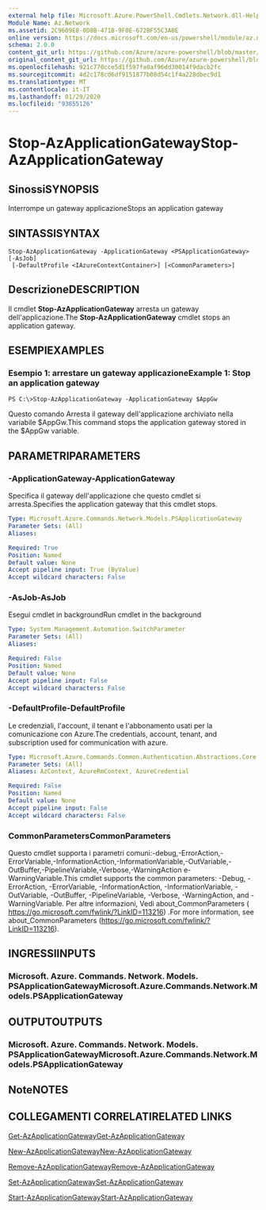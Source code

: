 ```yaml
---
external help file: Microsoft.Azure.PowerShell.Cmdlets.Network.dll-Help.xml
Module Name: Az.Network
ms.assetid: 2C9609E8-0D8B-471B-9F0E-672BF55C3A0E
online version: https://docs.microsoft.com/en-us/powershell/module/az.network/stop-azapplicationgateway
schema: 2.0.0
content_git_url: https://github.com/Azure/azure-powershell/blob/master/src/Network/Network/help/Stop-AzApplicationGateway.md
original_content_git_url: https://github.com/Azure/azure-powershell/blob/master/src/Network/Network/help/Stop-AzApplicationGateway.md
ms.openlocfilehash: 921c770cce5d1f597fa0af96dd30014f9dacb2fc
ms.sourcegitcommit: 4d2c178cd6df9151877b08d54c1f4a228dbec9d1
ms.translationtype: MT
ms.contentlocale: it-IT
ms.lasthandoff: 01/29/2020
ms.locfileid: "93855126"
---
```

# <span data-ttu-id="cb429-101">Stop-AzApplicationGateway</span><span class="sxs-lookup"><span data-stu-id="cb429-101">Stop-AzApplicationGateway</span></span>

## <span data-ttu-id="cb429-102">Sinossi</span><span class="sxs-lookup"><span data-stu-id="cb429-102">SYNOPSIS</span></span>
<span data-ttu-id="cb429-103">Interrompe un gateway applicazione</span><span class="sxs-lookup"><span data-stu-id="cb429-103">Stops an application gateway</span></span>

## <span data-ttu-id="cb429-104">SINTASSI</span><span class="sxs-lookup"><span data-stu-id="cb429-104">SYNTAX</span></span>

```
Stop-AzApplicationGateway -ApplicationGateway <PSApplicationGateway> [-AsJob]
 [-DefaultProfile <IAzureContextContainer>] [<CommonParameters>]
```

## <span data-ttu-id="cb429-105">Descrizione</span><span class="sxs-lookup"><span data-stu-id="cb429-105">DESCRIPTION</span></span>
<span data-ttu-id="cb429-106">Il cmdlet **Stop-AzApplicationGateway** arresta un gateway dell'applicazione.</span><span class="sxs-lookup"><span data-stu-id="cb429-106">The **Stop-AzApplicationGateway** cmdlet stops an application gateway.</span></span>

## <span data-ttu-id="cb429-107">ESEMPI</span><span class="sxs-lookup"><span data-stu-id="cb429-107">EXAMPLES</span></span>

### <span data-ttu-id="cb429-108">Esempio 1: arrestare un gateway applicazione</span><span class="sxs-lookup"><span data-stu-id="cb429-108">Example 1: Stop an application gateway</span></span>
```
PS C:\>Stop-AzApplicationGateway -ApplicationGateway $AppGw
```

<span data-ttu-id="cb429-109">Questo comando Arresta il gateway dell'applicazione archiviato nella variabile $AppGw.</span><span class="sxs-lookup"><span data-stu-id="cb429-109">This command stops the application gateway stored in the $AppGw variable.</span></span>

## <span data-ttu-id="cb429-110">PARAMETRI</span><span class="sxs-lookup"><span data-stu-id="cb429-110">PARAMETERS</span></span>

### <span data-ttu-id="cb429-111">-ApplicationGateway</span><span class="sxs-lookup"><span data-stu-id="cb429-111">-ApplicationGateway</span></span>
<span data-ttu-id="cb429-112">Specifica il gateway dell'applicazione che questo cmdlet si arresta.</span><span class="sxs-lookup"><span data-stu-id="cb429-112">Specifies the application gateway that this cmdlet stops.</span></span>

```yaml
Type: Microsoft.Azure.Commands.Network.Models.PSApplicationGateway
Parameter Sets: (All)
Aliases:

Required: True
Position: Named
Default value: None
Accept pipeline input: True (ByValue)
Accept wildcard characters: False
```

### <span data-ttu-id="cb429-113">-AsJob</span><span class="sxs-lookup"><span data-stu-id="cb429-113">-AsJob</span></span>
<span data-ttu-id="cb429-114">Esegui cmdlet in background</span><span class="sxs-lookup"><span data-stu-id="cb429-114">Run cmdlet in the background</span></span>

```yaml
Type: System.Management.Automation.SwitchParameter
Parameter Sets: (All)
Aliases:

Required: False
Position: Named
Default value: None
Accept pipeline input: False
Accept wildcard characters: False
```

### <span data-ttu-id="cb429-115">-DefaultProfile</span><span class="sxs-lookup"><span data-stu-id="cb429-115">-DefaultProfile</span></span>
<span data-ttu-id="cb429-116">Le credenziali, l'account, il tenant e l'abbonamento usati per la comunicazione con Azure.</span><span class="sxs-lookup"><span data-stu-id="cb429-116">The credentials, account, tenant, and subscription used for communication with azure.</span></span>

```yaml
Type: Microsoft.Azure.Commands.Common.Authentication.Abstractions.Core.IAzureContextContainer
Parameter Sets: (All)
Aliases: AzContext, AzureRmContext, AzureCredential

Required: False
Position: Named
Default value: None
Accept pipeline input: False
Accept wildcard characters: False
```

### <span data-ttu-id="cb429-117">CommonParameters</span><span class="sxs-lookup"><span data-stu-id="cb429-117">CommonParameters</span></span>
<span data-ttu-id="cb429-118">Questo cmdlet supporta i parametri comuni:-debug,-ErrorAction,-ErrorVariable,-InformationAction,-InformationVariable,-OutVariable,-OutBuffer,-PipelineVariable,-Verbose,-WarningAction e-WarningVariable.</span><span class="sxs-lookup"><span data-stu-id="cb429-118">This cmdlet supports the common parameters: -Debug, -ErrorAction, -ErrorVariable, -InformationAction, -InformationVariable, -OutVariable, -OutBuffer, -PipelineVariable, -Verbose, -WarningAction, and -WarningVariable.</span></span> <span data-ttu-id="cb429-119">Per altre informazioni, Vedi about_CommonParameters ( https://go.microsoft.com/fwlink/?LinkID=113216) .</span><span class="sxs-lookup"><span data-stu-id="cb429-119">For more information, see about_CommonParameters (https://go.microsoft.com/fwlink/?LinkID=113216).</span></span>

## <span data-ttu-id="cb429-120">INGRESSI</span><span class="sxs-lookup"><span data-stu-id="cb429-120">INPUTS</span></span>

### <span data-ttu-id="cb429-121">Microsoft. Azure. Commands. Network. Models. PSApplicationGateway</span><span class="sxs-lookup"><span data-stu-id="cb429-121">Microsoft.Azure.Commands.Network.Models.PSApplicationGateway</span></span>

## <span data-ttu-id="cb429-122">OUTPUT</span><span class="sxs-lookup"><span data-stu-id="cb429-122">OUTPUTS</span></span>

### <span data-ttu-id="cb429-123">Microsoft. Azure. Commands. Network. Models. PSApplicationGateway</span><span class="sxs-lookup"><span data-stu-id="cb429-123">Microsoft.Azure.Commands.Network.Models.PSApplicationGateway</span></span>

## <span data-ttu-id="cb429-124">Note</span><span class="sxs-lookup"><span data-stu-id="cb429-124">NOTES</span></span>

## <span data-ttu-id="cb429-125">COLLEGAMENTI CORRELATI</span><span class="sxs-lookup"><span data-stu-id="cb429-125">RELATED LINKS</span></span>

[<span data-ttu-id="cb429-126">Get-AzApplicationGateway</span><span class="sxs-lookup"><span data-stu-id="cb429-126">Get-AzApplicationGateway</span></span>](./Get-AzApplicationGateway.md)

[<span data-ttu-id="cb429-127">New-AzApplicationGateway</span><span class="sxs-lookup"><span data-stu-id="cb429-127">New-AzApplicationGateway</span></span>](./New-AzApplicationGateway.md)

[<span data-ttu-id="cb429-128">Remove-AzApplicationGateway</span><span class="sxs-lookup"><span data-stu-id="cb429-128">Remove-AzApplicationGateway</span></span>](./Remove-AzApplicationGateway.md)

[<span data-ttu-id="cb429-129">Set-AzApplicationGateway</span><span class="sxs-lookup"><span data-stu-id="cb429-129">Set-AzApplicationGateway</span></span>](./Set-AzApplicationGateway.md)

[<span data-ttu-id="cb429-130">Start-AzApplicationGateway</span><span class="sxs-lookup"><span data-stu-id="cb429-130">Start-AzApplicationGateway</span></span>](./Start-AzApplicationGateway.md)


